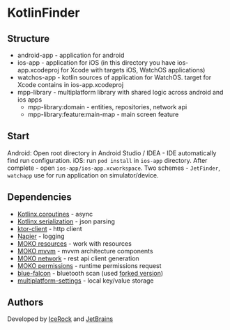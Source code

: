 # KotlinFinder
## Structure 
- android-app - application for android
- ios-app - application for iOS (in this directory you have ios-app.xcodeproj for Xcode with targets iOS, WatchOS applications)
- watchos-app - kotlin sources of application for WatchOS. target for Xcode contains in ios-app.xcodeproj
- mpp-library - multiplatform library with shared logic across android and ios apps
  - mpp-library:domain - entities, repositories, network api
  - mpp-library:feature:main-map - main screen feature

## Start
Android: Open root directory in Android Studio / IDEA - IDE automatically find run configuration.
iOS: run `pod install` in `ios-app` directory. After complete - open `ios-app/ios-app.xcworkspace`. 
Two schemes - `JetFinder`, `watchapp` use for run application on simulator/device.

## Dependencies
- [Kotlinx.coroutines](https://github.com/Kotlin/kotlinx.coroutines) - async
- [Kotlinx.serialization](https://github.com/Kotlin/kotlinx.serialization) - json parsing
- [ktor-client](https://github.com/ktorio/ktor) - http client
- [Napier](https://github.com/AAkira/Napier) - logging
- [MOKO resources](https://github.com/icerockdev/moko-resources) - work with resources
- [MOKO mvvm](https://github.com/icerockdev/moko-mvvm) - mvvm architecture components
- [MOKO network](https://github.com/icerockdev/moko-network) - rest api client generation
- [MOKO permissions](https://github.com/icerockdev/moko-permissions) - runtime permissions request
- [blue-falcon](https://github.com/Reedyuk/blue-falcon) - bluetooth scan (used [forked version](https://github.com/icerockdev/blue-falcon))
- [multiplatform-settings](https://github.com/russhwolf/multiplatform-settings) - local key/value storage

## Authors
Developed by [IceRock](https://github.com/icerockdev) and [JetBrains](http://github.com/jetBrains)